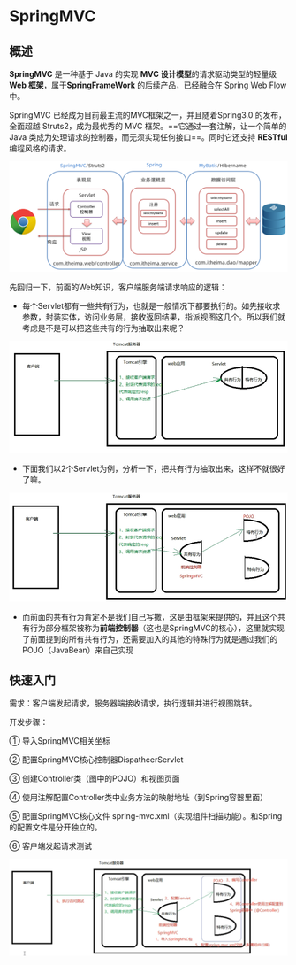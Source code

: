 # **SpringMVC** 

## 概述

**SpringMVC** 是一种基于 Java 的实现 **MVC 设计模型**的请求驱动类型的轻量级 **Web 框架**，属于**SpringFrameWork** 的后续产品，已经融合在 Spring Web Flow 中。

SpringMVC 已经成为目前最主流的MVC框架之一，并且随着Spring3.0 的发布，全面超越 Struts2，成为最优秀的 MVC 框架。==它通过一套注解，让一个简单的 Java 类成为处理请求的控制器，而无须实现任何接口==。同时它还支持 **RESTful** 编程风格的请求。

<img src="images/image-20220303201310244.png" alt="image-20220303201310244" style="zoom:80%;" />

先回归一下，前面的Web知识，客户端服务端请求响应的逻辑：

- 每个Servlet都有一些共有行为，也就是一般情况下都要执行的。如先接收求参数，封装实体，访问业务层，接收返回结果，指派视图这几个。所以我们就考虑是不是可以把这些共有的行为抽取出来呢？

<img src="images/image-20220303202424095.png" alt="image-20220303202424095"  />

- 下面我们以2个Servlet为例，分析一下，把共有行为抽取出来，这样不就很好了嘛。

![image-20220303203033171](images/image-20220303203033171.png)

- 而前面的共有行为肯定不是我们自己写撒，这是由框架来提供的，并且这个共有行为部分框架被称为**前端控制器**（这也是SpringMVC的核心），这里就实现了前面提到的所有共有行为，还需要加入的其他的特殊行为就是通过我们的POJO（JavaBean）来自己实现



## 快速入门

需求：客户端发起请求，服务器端接收请求，执行逻辑并进行视图跳转。

开发步骤：

① 导入SpringMVC相关坐标

② 配置SpringMVC核心控制器DispathcerServlet

③ 创建Controller类（图中的POJO）和视图页面

④ 使用注解配置Controller类中业务方法的映射地址（到Spring容器里面）

⑤ 配置SpringMVC核心文件 spring-mvc.xml（实现组件扫描功能）。和Spring的配置文件是分开独立的。

⑥ 客户端发起请求测试

![image-20220303203729863](images/image-20220303203729863.png)

